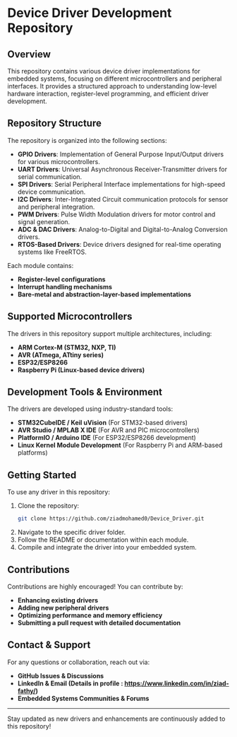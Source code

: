 # Device Driver Development Repository

## Overview
This repository contains various device driver implementations for embedded systems, focusing on different microcontrollers and peripheral interfaces. It provides a structured approach to understanding low-level hardware interaction, register-level programming, and efficient driver development.

## Repository Structure
The repository is organized into the following sections:
- **GPIO Drivers**: Implementation of General Purpose Input/Output drivers for various microcontrollers.
- **UART Drivers**: Universal Asynchronous Receiver-Transmitter drivers for serial communication.
- **SPI Drivers**: Serial Peripheral Interface implementations for high-speed device communication.
- **I2C Drivers**: Inter-Integrated Circuit communication protocols for sensor and peripheral integration.
- **PWM Drivers**: Pulse Width Modulation drivers for motor control and signal generation.
- **ADC & DAC Drivers**: Analog-to-Digital and Digital-to-Analog Conversion drivers.
- **RTOS-Based Drivers**: Device drivers designed for real-time operating systems like FreeRTOS.

Each module contains:
- **Register-level configurations**
- **Interrupt handling mechanisms**
- **Bare-metal and abstraction-layer-based implementations**

## Supported Microcontrollers
The drivers in this repository support multiple architectures, including:
- **ARM Cortex-M (STM32, NXP, TI)**
- **AVR (ATmega, ATtiny series)**
- **ESP32/ESP8266**
- **Raspberry Pi (Linux-based device drivers)**

## Development Tools & Environment
The drivers are developed using industry-standard tools:
- **STM32CubeIDE / Keil uVision** (For STM32-based drivers)
- **AVR Studio / MPLAB X IDE** (For AVR and PIC microcontrollers)
- **PlatformIO / Arduino IDE** (For ESP32/ESP8266 development)
- **Linux Kernel Module Development** (For Raspberry Pi and ARM-based platforms)

## Getting Started
To use any driver in this repository:
1. Clone the repository:
   ```sh
   git clone https://github.com/ziadmohamed0/Device_Driver.git
   ```
2. Navigate to the specific driver folder.
3. Follow the README or documentation within each module.
4. Compile and integrate the driver into your embedded system.

## Contributions
Contributions are highly encouraged! You can contribute by:
- **Enhancing existing drivers**
- **Adding new peripheral drivers**
- **Optimizing performance and memory efficiency**
- **Submitting a pull request with detailed documentation**

## Contact & Support
For any questions or collaboration, reach out via:
- **GitHub Issues & Discussions**
- **LinkedIn & Email (Details in profile : https://www.linkedin.com/in/ziad-fathy/)**
- **Embedded Systems Communities & Forums**

---
Stay updated as new drivers and enhancements are continuously added to this repository!


